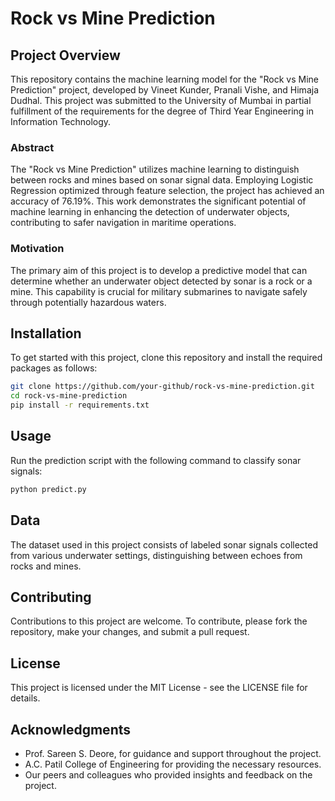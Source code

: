 # Rock vs Mine Prediction

## Project Overview
This repository contains the machine learning model for the "Rock vs Mine Prediction" project, developed by Vineet Kunder, Pranali Vishe, and Himaja Dudhal. This project was submitted to the University of Mumbai in partial fulfillment of the requirements for the degree of Third Year Engineering in Information Technology.

### Abstract
The "Rock vs Mine Prediction" utilizes machine learning to distinguish between rocks and mines based on sonar signal data. Employing Logistic Regression optimized through feature selection, the project has achieved an accuracy of 76.19%. This work demonstrates the significant potential of machine learning in enhancing the detection of underwater objects, contributing to safer navigation in maritime operations.

### Motivation
The primary aim of this project is to develop a predictive model that can determine whether an underwater object detected by sonar is a rock or a mine. This capability is crucial for military submarines to navigate safely through potentially hazardous waters.

## Installation
To get started with this project, clone this repository and install the required packages as follows:

```bash
git clone https://github.com/your-github/rock-vs-mine-prediction.git
cd rock-vs-mine-prediction
pip install -r requirements.txt
```

## Usage 
Run the prediction script with the following command to classify sonar signals:

```bash
python predict.py
```

## Data
The dataset used in this project consists of labeled sonar signals collected from various underwater settings, distinguishing between echoes from rocks and mines.

## Contributing
Contributions to this project are welcome. To contribute, please fork the repository, make your changes, and submit a pull request.

## License
This project is licensed under the MIT License - see the LICENSE file for details.

## Acknowledgments
- Prof. Sareen S. Deore, for guidance and support throughout the project.
- A.C. Patil College of Engineering for providing the necessary resources.
- Our peers and colleagues who provided insights and feedback on the project.
